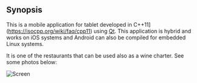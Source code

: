 ## Synopsis

This is a mobile application for tablet developed in C++11](https://isocpp.org/wiki/faq/cpp11) using [Qt](https://www.qt.io/). This 
application is hybrid and works on iOS systems and Android can also be compiled for embedded Linux systems.

It is one of the restaurants that can be used also as a wine charter. See some photos below:

![Screen](https://raw.github.com/edersoncorbari/dinertable-wine/master/doc/publish/img-1.jpg)
